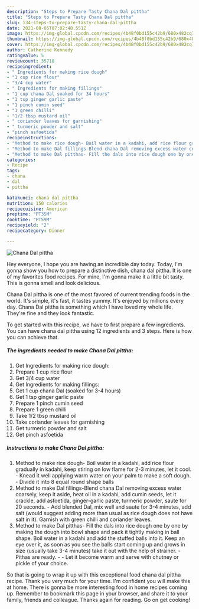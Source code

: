 ```yaml
---
description: "Steps to Prepare Tasty Chana Dal pittha"
title: "Steps to Prepare Tasty Chana Dal pittha"
slug: 134-steps-to-prepare-tasty-chana-dal-pittha
date: 2021-08-05T07:02:48.551Z
image: https://img-global.cpcdn.com/recipes/4b48f0bd155c42b9/680x482cq70/chana-dal-pittha-recipe-main-photo.jpg
thumbnail: https://img-global.cpcdn.com/recipes/4b48f0bd155c42b9/680x482cq70/chana-dal-pittha-recipe-main-photo.jpg
cover: https://img-global.cpcdn.com/recipes/4b48f0bd155c42b9/680x482cq70/chana-dal-pittha-recipe-main-photo.jpg
author: Catherine Kennedy
ratingvalue: 5
reviewcount: 35718
recipeingredient:
- " Ingredients for making rice dough"
- "1 cup rice flour"
- "3/4 cup water"
- " Ingredients for making fillings"
- "1 cup chana Dal soaked for 34 hours"
- "1 tsp ginger garlic paste"
- "1 pinch cumin seed"
- "1 green chilli"
- "1/2 tbsp mustard oil"
- " coriander leaves for garnishing"
- " turmeric powder and salt"
- "pinch asfoetida"
recipeinstructions:
- "Method to make rice dough- Boil water in a kadahi, add rice flour gradually in kadahi, keep stiring on low flame for 2-3 minutes, let it cool. Knead it well applying warm water on your palm to make a soft dough. Divide it into 8 equal round shape balls"
- "Method to make Dal fillings-Blend chana Dal removing excess water coarsely, keep it aside, heat oil in a kadahi, add cumin seeds, let it crackle, add asfoetida, ginger-garlic paste, turmeric powder, saute for 20 seconds. Add blended Dal, mix well and saute for 3-4 minutes, add salt (would suggest adding more than usual as rice dough does not have salt in it). Garnish with green chilli and coriander leaves."
- "Method to make Dal pitthas- Fill the dals into rice dough one by one by making the dough into bowl shape and pack it tightly making in ball shape. Boil water in a kadahi and add the stuffed balls into it. Keep an eye over it, as soon as you see the balls start coming up and grows in size (usually take 3-4 minutes) take it out with the help of strainer. Pithas are ready.  Let it become warm and serve with chutney or pickle of your choice."
categories:
- Recipe
tags:
- chana
- dal
- pittha

katakunci: chana dal pittha 
nutrition: 150 calories
recipecuisine: American
preptime: "PT35M"
cooktime: "PT59M"
recipeyield: "2"
recipecategory: Dinner

---
```



![Chana Dal pittha](https://img-global.cpcdn.com/recipes/4b48f0bd155c42b9/680x482cq70/chana-dal-pittha-recipe-main-photo.jpg)

Hey everyone, I hope you are having an incredible day today. Today, I'm gonna show you how to prepare a distinctive dish, chana dal pittha. It is one of my favorites food recipes. For mine, I'm gonna make it a little bit tasty. This is gonna smell and look delicious.



Chana Dal pittha is one of the most favored of current trending foods in the world. It's simple, it's fast, it tastes yummy. It's enjoyed by millions every day. Chana Dal pittha is something which I have loved my whole life. They're fine and they look fantastic.


To get started with this recipe, we have to first prepare a few ingredients. You can have chana dal pittha using 12 ingredients and 3 steps. Here is how you can achieve that.

<!--inarticleads1-->

##### The ingredients needed to make Chana Dal pittha:

1. Get  Ingredients for making rice dough:
1. Prepare 1 cup rice flour
1. Get 3/4 cup water
1. Get  Ingredients for making fillings:
1. Get 1 cup chana Dal (soaked for 3-4 hours)
1. Get 1 tsp ginger garlic paste
1. Prepare 1 pinch cumin seed
1. Prepare 1 green chilli
1. Take 1/2 tbsp mustard oil
1. Take  coriander leaves for garnishing
1. Get  turmeric powder and salt
1. Get pinch asfoetida




<!--inarticleads2-->

##### Instructions to make Chana Dal pittha:

1. Method to make rice dough- Boil water in a kadahi, add rice flour gradually in kadahi, keep stiring on low flame for 2-3 minutes, let it cool. - Knead it well applying warm water on your palm to make a soft dough. - Divide it into 8 equal round shape balls
1. Method to make Dal fillings-Blend chana Dal removing excess water coarsely, keep it aside, heat oil in a kadahi, add cumin seeds, let it crackle, add asfoetida, ginger-garlic paste, turmeric powder, saute for 20 seconds. - Add blended Dal, mix well and saute for 3-4 minutes, add salt (would suggest adding more than usual as rice dough does not have salt in it). Garnish with green chilli and coriander leaves.
1. Method to make Dal pitthas- Fill the dals into rice dough one by one by making the dough into bowl shape and pack it tightly making in ball shape. Boil water in a kadahi and add the stuffed balls into it. Keep an eye over it, as soon as you see the balls start coming up and grows in size (usually take 3-4 minutes) take it out with the help of strainer. - Pithas are ready. -  - Let it become warm and serve with chutney or pickle of your choice.




So that is going to wrap it up with this exceptional food chana dal pittha recipe. Thank you very much for your time. I'm confident you will make this at home. There is gonna be more interesting food in home recipes coming up. Remember to bookmark this page in your browser, and share it to your family, friends and colleague. Thanks again for reading. Go on get cooking!
